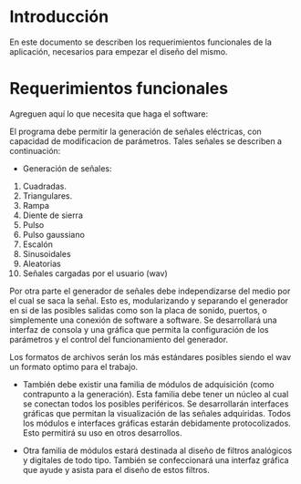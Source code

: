 # Introducción #

En este documento se describen los requerimientos funcionales de la aplicación, necesarios para empezar el diseño del mismo.


# Requerimientos funcionales #

Agreguen aquí lo que necesita que haga el software:

El programa debe permitir la generación de señales eléctricas, con capacidad de modificacion de parámetros. Tales señales se describen a continuación:

  * Generación de señales:

  1. Cuadradas.
  1. Triangulares.
  1. Rampa
  1. Diente de sierra
  1. Pulso
  1. Pulso gaussiano
  1. Escalón
  1. Sinusoidales
  1. Aleatorias
  1. Señales cargadas por el usuario (wav)

Por otra parte el generador de señales debe independizarse del medio por el cual se saca la señal. Esto es, modularizando y separando el generador en si de las posibles salidas como son la placa de sonido, puertos, o simplemente una conexión de software a software.
Se desarrollará una interfaz de consola y una gráfica que permita la configuración de los parámetros y el control del funcionamiento del generador.

Los formatos de archivos serán los más estándares posibles siendo el wav un formato optimo para el trabajo.

  * También debe existir una familia de módulos de adquisición (como contrapunto a la generación). Esta familia debe tener un núcleo al cual se conectan todos los posibles periféricos. Se desarrollarán interfaces gráficas que permitan la visualización de las señales adquiridas.
Todos los módulos e interfaces gráficas estarán debidamente protocolizados. Esto permitirá su uso en otros desarrollos.

  * Otra familia de módulos estará destinada al diseño de filtros analógicos y digitales de todo tipo. También se confeccionará una interfaz gráfica que ayude y asista para el diseño de estos filtros.